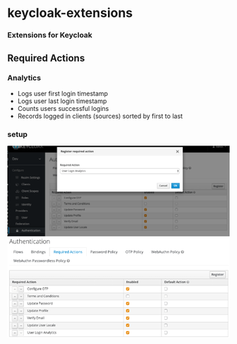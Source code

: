 # keycloak-extensions


### Extensions for Keycloak

## Required Actions
### Analytics
* Logs user first login timestamp
* Logs user last login timestamp
* Counts users successful logins
* Records logged in clients (sources) sorted by first to last


### setup
![Image](etc/assets/screen01.png)
![Image](etc/assets/screen02.png)
